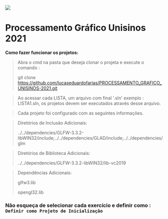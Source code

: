 ![](https://upload.wikimedia.org/wikipedia/pt/9/91/Lp_logo_unisinos.png)
# Processamento Gráfico Unisinos 2021


**Como fazer funcionar os projetos:**

> Abra o cmd na pasta que deseja clonar o projeta e execute o comando : 
> 
> git clone https://github.com/lucaseduardofarias/PROCESSAMENTO_GRAFICO_UNISINOS-2021.git
> 


> Ao acessar cada LISTA, um arquivo com final '.sln' exemplo : LISTA1.sln, os projetos devem ser executados através desse arquivo.


> Cada projeto foi configurado com as seguintes informações.

>Diretórios de Inclusão Adicionais:
>
>../../dependencies/GLFW-3.3.2-libWIN32/include;../../dependencies/GLAD/include;../../dependencies/glm

>Diretórios de Biblioteca Adicionais:
>
>../../dependencies/GLFW-3.3.2-libWIN32/lib-vc2019

>Dependências Adicionais:
>
>glfw3.lib
>
>opengl32.lib


### Não esqueça de selecionar cada exercício e definir como : `Definir como Projeto de Inicialização`
